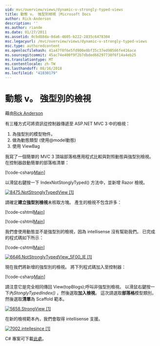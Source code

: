 ```yaml
---
uid: mvc/overview/views/dynamic-v-strongly-typed-views
title: 動態 v。 強型別檢視 |Microsoft Docs
author: Rick-Anderson
description: ''
ms.author: riande
ms.date: 01/27/2011
ms.assetid: 0cbd88da-0da6-4605-b222-2835c6478304
msc.legacyurl: /mvc/overview/views/dynamic-v-strongly-typed-views
msc.type: authoredcontent
ms.openlocfilehash: 41a47f0f6e5fd900e8bf35c37ed98566fe416ace
ms.sourcegitcommit: 45ac74e400f9f2b7dbded66297730f6f14a4eb25
ms.translationtype: MT
ms.contentlocale: zh-TW
ms.lasthandoff: 08/16/2018
ms.locfileid: "41830179"
---
```

<a name="dynamic-v-strongly-typed-views"></a>動態 v。 強型別的檢視
====================
藉由[Rick Anderson](https://github.com/Rick-Anderson)

有三種方式可將資訊從控制器傳遞至 ASP.NET MVC 3 中的檢視：

1. 為強型別的模型物件。
2. 做為動態類型 (使用@model動態)
3. 使用 ViewBag

我寫了一個簡單的 MVC 3 頂端部落格應用程式比較與對照動態與強型別檢視。 在控制器啟動簡單的部落格清單：

[!code-csharp[Main](dynamic-v-strongly-typed-views/samples/sample1.cs)]

以滑鼠右鍵按一下 IndexNotStonglyTyped() 方法中，並新增 Razor 檢視。

[![8475.NotStronglyTypedView [1]](dynamic-v-strongly-typed-views/_static/image2.png)](dynamic-v-strongly-typed-views/_static/image1.png)

請確定**建立強型別檢視**未核取方塊。 產生的檢視不包含許多：

[!code-cshtml[Main](dynamic-v-strongly-typed-views/samples/sample2.cshtml)]

[!code-cshtml[Main](dynamic-v-strongly-typed-views/samples/sample3.cshtml)]

我們會使用動態並不是強型別的檢視，因為 intellisense 沒有幫助我們。 已完成的程式碼如下所示：

[!code-cshtml[Main](dynamic-v-strongly-typed-views/samples/sample4.cshtml)]

[![6646.NotStronglyTypedView_5F00_IE [1]](dynamic-v-strongly-typed-views/_static/image4.png)](dynamic-v-strongly-typed-views/_static/image3.png)

現在我們將新增的強型別的檢視。 將下列程式碼加入至控制器：

[!code-csharp[Main](dynamic-v-strongly-typed-views/samples/sample5.cs)]


請注意它是完全相同傳回 View(topBlogs);呼叫非強型別檢視。 以滑鼠右鍵按一下內*StonglyTypedIndex()* ，然後選取**加入檢視**。 這次請選取**部落格**模型類別，然後選取**清單**為 Scaffold 範本。

[![5658.StrongView [1]](dynamic-v-strongly-typed-views/_static/image6.png)](dynamic-v-strongly-typed-views/_static/image5.png)

在新的檢視範本內，我們會取得 intellisense 支援。

[![7002.intellesince [1]](dynamic-v-strongly-typed-views/_static/image8.png)](dynamic-v-strongly-typed-views/_static/image7.png)

C# 專案可下載[此處](https://blogs.msdn.com/cfs-file.ashx/__key/CommunityServer-Blogs-Components-WeblogFiles/00-00-01-11-73-SSMS/1817.Mvc3ViewDemo.zip)。
